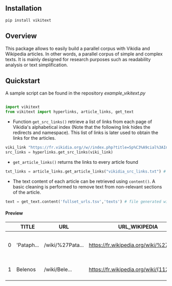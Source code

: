 ## **Installation**

`pip install vikitext`

## **Overview**
This package allows to easily build a parallel corpus with Vikidia and Wikipedia articles. In other words, a parallel corpus of simple and complex texts. It is mainly designed for research purposes such as readability analysis or text simplification.

## **Quickstart**

A sample script can be found in the repository *example_vikitext.py*


```python

import vikitext
from vikitext import hyperlinks, article_links, get_text
```


- Function `get_src_links()` retrieve a list of links from each page of Vikidia's alphabetical index (Note that the following link
 hides the redirects and namespace). This list of links is later used to obtain the links for the articles.
```python
viki_link "https://fr.vikidia.org//w//index.php?title=Sp%C3%A9cial%3AIndex&prefix=&namespace=0&hideredirects=1"
src_links = hyperlinks.get_src_links(viki_link)
```


- `get_article_links()` returns the links to every article found
```python
txt_links = article_links.get_article_links("vikidia_src_links.txt") # file generated with src_links
```


- The text content of each article can be retrieved using `content()`. A basic cleaning is performed to remove text from non-relevant sections of the article.
```python
text = get_text.content('fullset_urls.tsv','texts') # file generated with txt_links | output file custon name
```
  
  
#### **Preview**
|  | TITLE      | URL              | URL_WIKIPEDIA                              | URL_VIKIDIA                          | vikidia_text                     |                                         |
|----|------------|------------------|--------------------------------------------|--------------------------------------|----------------------------------|-----------------------------------------|
| 0  | 'Pataph... | /wiki/%27Pata... | https://fr.wikipedia.org/wiki/%27Pat...    | https://fr.vikidia.org/wiki/%27Pa... | La ’pataphysique est une sci...  | La ’Pataphysique apparaît dans ...      |
| 1   | Belenos    | /wiki/Bele...    | https://fr.wikipedia.org/wiki/(11284)_B... | https://fr.vikidia.org/wiki/(112... | Belenos est un astéroïde ...     | Belenos, désignation internat... |